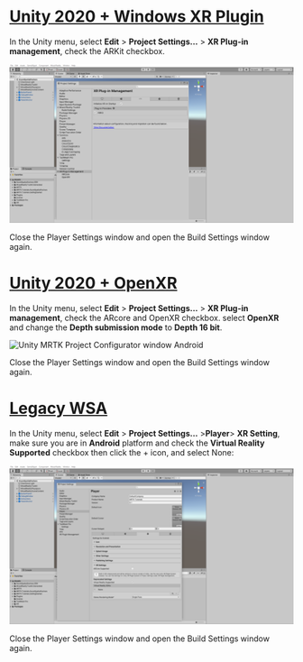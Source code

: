 # [Unity 2020 + Windows XR Plugin](#tab/winxr)

In the Unity menu, select **Edit** > **Project Settings...** > **XR Plug-in management**, check the ARKit checkbox.

![Unity MRTK Project Configurator window Android](../images/mr-learning-asa/asa-05-section3-step1-2-1-XRSDK-ios.png)

Close the Player Settings window and open the Build Settings window again.

# [Unity 2020 + OpenXR](#tab/openxr)

In the Unity menu, select **Edit** > **Project Settings...** > **XR Plug-in management**, check the ARcore and OpenXR checkbox. select **OpenXR** and change the **Depth submission mode** to **Depth 16 bit**.

![Unity MRTK Project Configurator window Android](../images/mr-learning-asa/asa-05-section3-step1-2-1.png)

Close the Player Settings window and open the Build Settings window again.

# [Legacy WSA](#tab/wsa)

In the Unity menu, select **Edit** > **Project Settings...** >**Player**> **XR Setting**, make sure you are in **Android** platform and check the **Virtual Reality Supported** checkbox then click the + icon, and select None:

![Unity MRTK Project Configurator window Android](../images/mr-learning-asa/asa-05-section3-step1-2-1-Legacy.png)

Close the Player Settings window and open the Build Settings window again.